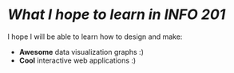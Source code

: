 # *What I hope to learn in INFO 201*

I hope I will be able to learn how to design and make: 
- **Awesome** data visualization graphs :)
- **Cool** interactive web applications :)

